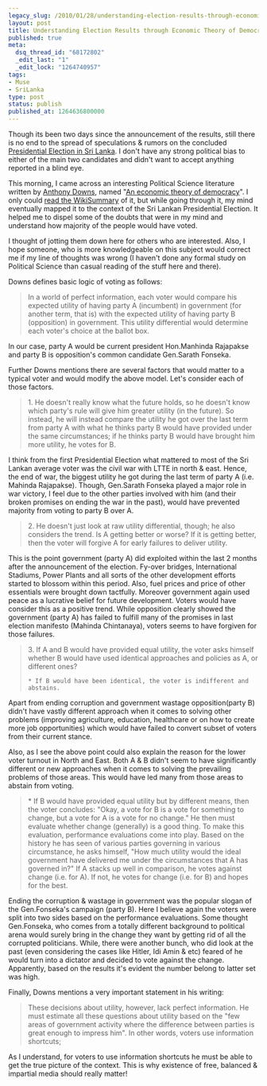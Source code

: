 ```yaml
---
legacy_slug: /2010/01/28/understanding-election-results-through-economic-theory-of-democracy
layout: post
title: Understanding Election Results through Economic Theory of Democracy
published: true
meta:
  dsq_thread_id: "68172802"
  _edit_last: "1"
  _edit_lock: "1264740957"
tags:
- Muse
- SriLanka
type: post
status: publish
published_at: 1264636800000
---
```

Though its been two days since the announcement of the results, still there is no end to the spread of speculations & rumors on the concluded <a href="http://en.wikipedia.org/wiki/Sri_Lankan_presidential_election,_2010">Presidential Election in Sri Lanka</a>. I don't have any strong political bias to either of the main two candidates and didn't want to accept anything reported in a blind eye.

This morning, I came across an interesting Political Science literature written by <a href="http://en.wikipedia.org/wiki/Anthony_Downs" target="_blank">Anthony Downs</a>, named "<a href="http://en.wikipedia.org/wiki/An_Economic_Theory_of_Democracy">An economic theory of democracy</a>". I only could <a href="http://wikisum.com/w/Downs:_An_economic_theory_of_democracy">read the WikiSummary</a> of it, but while going through it, my mind eventually mapped it to the context of the Sri Lankan Presidential Election. It helped me to dispel some of the doubts that were in my mind and understand how majority of the people would have voted.

I thought of jotting them down here for others who are interested. Also, I hope someone, who is more knowledgeable on this subject would correct me if my line of thoughts was wrong (I haven't done any formal study on Political Science than casual reading of the stuff here and there).

Downs defines basic logic of voting as follows:
<blockquote>In a world of perfect information, each voter would compare his expected utility of having party A (incumbent) in government (for another term, that is) with the expected utility of having party B (opposition) in government. This utility differential would determine each voter's choice at the ballot box. </blockquote>

In our case, party A would be current president Hon.Manhinda Rajapakse and party B is opposition's common candidate Gen.Sarath Fonseka.

Further Downs mentions there are several factors that would matter to a typical voter and would modify the above model. Let's consider each of those factors.

<blockquote>1. He doesn't really know what the future holds, so he doesn't know which party's rule will give him greater utility (in the future). So instead, he will instead compare the utility he got over the last term from party A with what he thinks party B would have provided under the same circumstances; if he thinks party B would have brought him more utility, he votes for B.</blockquote>

I think from the first Presidential Election what mattered to most of the Sri Lankan average voter was the civil war with LTTE in north & east. Hence, the end of war, the biggest utility he got during the last term of party A (i.e. Mahinda Rajapakse). Though, Gen.Sarath Fonseka played a major role in war victory, I feel due to the other parties involved with him (and their broken promises on ending the war in the past), would have prevented majority from voting to party B over A.

<blockquote>2. He doesn't just look at raw utility differential, though; he also considers the trend. Is A getting better or worse? If it is getting better, then the voter will forgive A for early failures to deliver utility.</blockquote>

This is the point government (party A) did exploited within the last 2 months after the announcement of the election. Fy-over bridges, International Stadiums, Power Plants and all sorts of the other development efforts started to blossom within this period. Also, fuel prices and price of other essentials were brought down tactfully. Moreover government again used peace as a lucrative belief for future development. Voters would have consider this as a positive trend. While opposition clearly showed the government (party A) has failed to fulfill many of the promises in last election manifesto (Mahinda Chintanaya), voters seems to have forgiven for those failures.

<blockquote>3. If A and B would have provided equal utility, the voter asks himself whether B would have used identical approaches and policies as A, or different ones?

    * If B would have been identical, the voter is indifferent and abstains.
</blockquote>

Apart from ending corruption and government wastage opposition(party B) didn't have vastly different approach when it comes to solving other problems (improving agriculture, education, healthcare or on how to create more job opportunities) which would have failed to convert subset of voters from their current stance.

Also, as I see the above point could also explain the reason for the lower voter turnout in North and East. Both A & B didn't seem to have significantly different or new approaches when it comes to solving the prevailing problems of those areas. This would have led many from those areas to abstain from voting.

<blockquote>
    * If B would have provided equal utility but by different means, then the voter concludes: "Okay, a vote for B is a vote for something to change, but a vote for A is a vote for no change." He then must evaluate whether change (generally) is a good thing. To make this evaluation, performance evaluations come into play. Based on the history he has seen of various parties governing in various circumstance, he asks himself, "How much utility would the ideal government have delivered me under the circumstances that A has governed in?" If A stacks up well in comparison, he votes against change (i.e. for A). If not, he votes for change (i.e. for B) and hopes for the best. </blockquote>

Ending the corruption & wastage in government was the popular slogan of the Gen.Fonseka's campaign (party B). Here I believe again the voters were split into two sides based on the performance evaluations. Some thought Gen.Fonseka, who comes from a totally different background to political arena would surely bring in the change they want by getting rid of all the corrupted politicians. While, there were another bunch, who did look at the past (even considering the cases like Hitler, Idi Amin & etc) feared of he would turn into a dictator and decided to vote against the change. Apparently, based on the results it's evident the number belong to latter set was high.

Finally, Downs mentions a very important statement in his writing:
<blockquote>
These decisions about utility, however, lack perfect information. He must estimate all these questions about utility based on the "few areas of government activity where the difference between parties is great enough to impress him". In other words, voters use information shortcuts; </blockquote>

As I understand, for voters to use information shortcuts he must be able to get the true picture of the context. This is why existence of free, balanced & impartial media should really matter!
